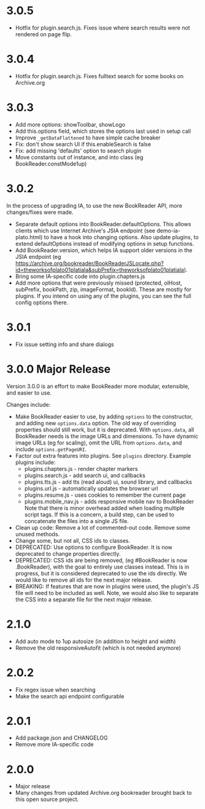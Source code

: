 # 3.0.5
- Hotfix for plugin.search.js. Fixes issue where search results were not rendered on page flip.

# 3.0.4
- Hotfix for plugin.search.js. Fixes fulltext search for some books on Archive.org

# 3.0.3
- Add more options: showToolbar, showLogo  
- Add this.options field, which stores the options last used in setup call  
- Improve `_getDataFlattened` to have simple cache breaker  
- Fix: don't show search UI if this.enableSearch is false  
- Fix: add missing 'defaults' option to search plugin
- Move constants out of instance, and into class (eg BookReader.constMode1up)  

# 3.0.2
In the process of upgrading IA, to use the new BookReader API, more changes/fixes were made.

- Separate default options into BookReader.defaultOptions. This allows clients which use Internet Archive's JSIA endpoint (see demo-ia-plato.html) to have a hook into changing options. Also update plugins, to extend defaultOptions instead of modifying options in setup functions.
- Add BookReader.version, which helps IA support older versions in the JSIA endpoint (eg https://archive.org/bookreader/BookReaderJSLocate.php?id=theworksofplato01platiala&subPrefix=theworksofplato01platiala).
- Bring some IA-specific code into plugin.chapters.js
- Add more options that were previously missed (protected, olHost, subPrefix, bookPath, zip, imageFormat, bookId). These are mostly for plugins. If you intend on using any of the plugins, you can see the full config options there.

# 3.0.1
- Fix issue setting info and share dialogs

# 3.0.0 Major Release

Version 3.0.0 is an effort to make BookReader more modular, extensible, and easier to use.

Changes include:

- Make BookReader easier to use, by adding `options` to the constructor, and adding new `options.data` option. The old way of overriding properties should still work, but it is deprecated. With `options.data`, all BookReader needs is the image URLs and dimensions. To have dynamic image URLs (eg for scaling), omit the URL from `options.data`, and include `options.getPageURI`.
- Factor out extra features into plugins. See `plugins` directory. Example plugins include:  
    - plugins.chapters.js - render chapter markers  
    - plugins.search.js - add search ui, and callbacks  
    - plugins.tts.js - add tts (read aloud) ui, sound library, and callbacks  
    - plugins.url.js - automatically updates the browser url  
    - plugins.resume.js - uses cookies to remember the current page  
    - plugins.mobile_nav.js - adds responsive mobile nav to BookReader  
Note that there is minor overhead added when loading multiple script tags. If this is a concern, a build step, can be used to concatenate the files into a single JS file.
- Clean up code: Remove a lot of commented-out code. Remove some unused methods.  
- Change some, but not all, CSS ids to classes.  
- DEPRECATED: Use options to configure BookReader. It is now deprecated to change properties directly.
- DEPRECATED: CSS ids are being removed, (eg #BookReader is now .BookReader), with the goal to entirely use classes instead. This is in progress, but it is considered deprecated to use the ids directly. We would like to remove all ids for the next major release.
- BREAKING: If features that are now in plugins were used, the plugin's JS file will need to be included as well. Note, we would also like to separate the CSS into a separate file for the next major release.

# 2.1.0
- Add auto mode to 1up autosize (in addition to height and width)  
- Remove the old responsiveAutofit (which is not needed anymore)  

# 2.0.2
- Fix regex issue when searching  
- Make the search api endpoint configurable  

# 2.0.1
- Add package.json and CHANGELOG  
- Remove more IA-specific code  

# 2.0.0
- Major release  
- Many changes from updated Archive.org bookreader brought back to this open source project.  
